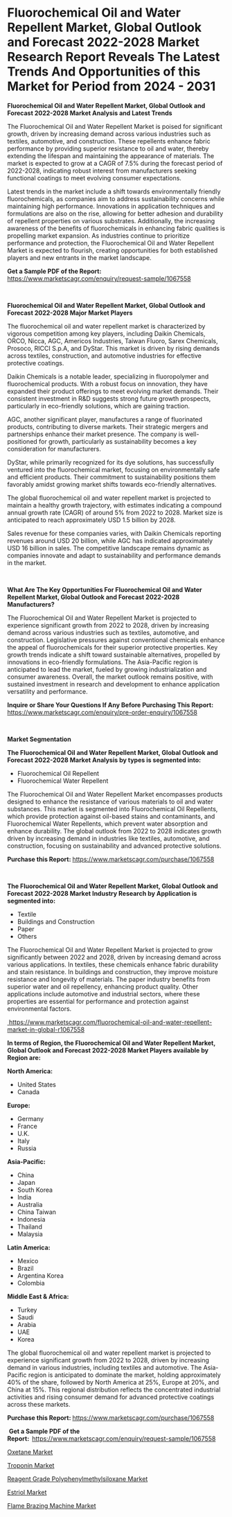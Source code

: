 <p><h1>Fluorochemical Oil and Water Repellent Market, Global Outlook and Forecast 2022-2028 Market Research Report Reveals The Latest Trends And Opportunities of this Market for Period from 2024 - 2031</h1></p><p><strong>Fluorochemical Oil and Water Repellent Market, Global Outlook and Forecast 2022-2028 Market Analysis and Latest Trends</strong></p>
<p><p>The Fluorochemical Oil and Water Repellent Market is poised for significant growth, driven by increasing demand across various industries such as textiles, automotive, and construction. These repellents enhance fabric performance by providing superior resistance to oil and water, thereby extending the lifespan and maintaining the appearance of materials. The market is expected to grow at a CAGR of 7.5% during the forecast period of 2022-2028, indicating robust interest from manufacturers seeking functional coatings to meet evolving consumer expectations.</p><p>Latest trends in the market include a shift towards environmentally friendly fluorochemicals, as companies aim to address sustainability concerns while maintaining high performance. Innovations in application techniques and formulations are also on the rise, allowing for better adhesion and durability of repellent properties on various substrates. Additionally, the increasing awareness of the benefits of fluorochemicals in enhancing fabric qualities is propelling market expansion. As industries continue to prioritize performance and protection, the Fluorochemical Oil and Water Repellent Market is expected to flourish, creating opportunities for both established players and new entrants in the market landscape.</p></p>
<p><strong>Get a Sample PDF of the Report:&nbsp;</strong> <a href="https://www.marketscagr.com/enquiry/request-sample/1067558?utm_campaign=1349&utm_medium=2&utm_source=Github&utm_content=ia&utm_term=02102024&utm_id=fluorochemical-oil-and-water-repellent-market-global-outlook-and-forecast-2022-2028">https://www.marketscagr.com/enquiry/request-sample/1067558</a></p>
<p>&nbsp;</p>
<p><strong>Fluorochemical Oil and Water Repellent Market, Global Outlook and Forecast 2022-2028 Major Market Players</strong></p>
<p><p>The fluorochemical oil and water repellent market is characterized by vigorous competition among key players, including Daikin Chemicals, ORCO, Nicca, AGC, Americos Industries, Taiwan Fluoro, Sarex Chemicals, Prosoco, RICCI S.p.A, and DyStar. This market is driven by rising demands across textiles, construction, and automotive industries for effective protective coatings.</p><p>Daikin Chemicals is a notable leader, specializing in fluoropolymer and fluorochemical products. With a robust focus on innovation, they have expanded their product offerings to meet evolving market demands. Their consistent investment in R&D suggests strong future growth prospects, particularly in eco-friendly solutions, which are gaining traction.</p><p>AGC, another significant player, manufactures a range of fluorinated products, contributing to diverse markets. Their strategic mergers and partnerships enhance their market presence. The company is well-positioned for growth, particularly as sustainability becomes a key consideration for manufacturers.</p><p>DyStar, while primarily recognized for its dye solutions, has successfully ventured into the fluorochemical market, focusing on environmentally safe and efficient products. Their commitment to sustainability positions them favorably amidst growing market shifts towards eco-friendly alternatives.</p><p>The global fluorochemical oil and water repellent market is projected to maintain a healthy growth trajectory, with estimates indicating a compound annual growth rate (CAGR) of around 5% from 2022 to 2028. Market size is anticipated to reach approximately USD 1.5 billion by 2028.</p><p>Sales revenue for these companies varies, with Daikin Chemicals reporting revenues around USD 20 billion, while AGC has indicated approximately USD 16 billion in sales. The competitive landscape remains dynamic as companies innovate and adapt to sustainability and performance demands in the market.</p></p>
<p>&nbsp;</p>
<p><strong>What Are The Key Opportunities For Fluorochemical Oil and Water Repellent Market, Global Outlook and Forecast 2022-2028 Manufacturers?</strong></p>
<p><p>The Fluorochemical Oil and Water Repellent Market is projected to experience significant growth from 2022 to 2028, driven by increasing demand across various industries such as textiles, automotive, and construction. Legislative pressures against conventional chemicals enhance the appeal of fluorochemicals for their superior protective properties. Key growth trends indicate a shift toward sustainable alternatives, propelled by innovations in eco-friendly formulations. The Asia-Pacific region is anticipated to lead the market, fueled by growing industrialization and consumer awareness. Overall, the market outlook remains positive, with sustained investment in research and development to enhance application versatility and performance.</p></p>
<p><strong>Inquire or Share Your Questions If Any Before Purchasing This Report:</strong> <a href="https://www.marketscagr.com/enquiry/pre-order-enquiry/1067558?utm_campaign=1349&utm_medium=2&utm_source=Github&utm_content=ia&utm_term=02102024&utm_id=fluorochemical-oil-and-water-repellent-market-global-outlook-and-forecast-2022-2028">https://www.marketscagr.com/enquiry/pre-order-enquiry/1067558</a></p>
<p>&nbsp;</p>
<p><strong>Market Segmentation</strong></p>
<p><strong>The Fluorochemical Oil and Water Repellent Market, Global Outlook and Forecast 2022-2028 Market Analysis by types is segmented into:</strong></p>
<p><ul><li>Fluorochemical Oil Repellent</li><li>Fluorochemical Water Repellent</li></ul></p>
<p><p>The Fluorochemical Oil and Water Repellent Market encompasses products designed to enhance the resistance of various materials to oil and water substances. This market is segmented into Fluorochemical Oil Repellents, which provide protection against oil-based stains and contaminants, and Fluorochemical Water Repellents, which prevent water absorption and enhance durability. The global outlook from 2022 to 2028 indicates growth driven by increasing demand in industries like textiles, automotive, and construction, focusing on sustainability and advanced protective solutions.</p></p>
<p><strong>Purchase this Report:&nbsp;</strong><a href="https://www.marketscagr.com/purchase/1067558?utm_campaign=1349&utm_medium=2&utm_source=Github&utm_content=ia&utm_term=02102024&utm_id=fluorochemical-oil-and-water-repellent-market-global-outlook-and-forecast-2022-2028">https://www.marketscagr.com/purchase/1067558</a></p>
<p>&nbsp;</p>
<p><strong>The Fluorochemical Oil and Water Repellent Market, Global Outlook and Forecast 2022-2028 Market Industry Research by Application is segmented into:</strong></p>
<p><ul><li>Textile</li><li>Buildings and Construction</li><li>Paper</li><li>Others</li></ul></p>
<p><p>The Fluorochemical Oil and Water Repellent Market is projected to grow significantly between 2022 and 2028, driven by increasing demand across various applications. In textiles, these chemicals enhance fabric durability and stain resistance. In buildings and construction, they improve moisture resistance and longevity of materials. The paper industry benefits from superior water and oil repellency, enhancing product quality. Other applications include automotive and industrial sectors, where these properties are essential for performance and protection against environmental factors.</p></p>
<p><a href="https://www.marketscagr.com/fluorochemical-oil-and-water-repellent-market-in-global-r1067558?utm_campaign=1349&utm_medium=2&utm_source=Github&utm_content=ia&utm_term=02102024&utm_id=fluorochemical-oil-and-water-repellent-market-global-outlook-and-forecast-2022-2028">&nbsp;https://www.marketscagr.com/fluorochemical-oil-and-water-repellent-market-in-global-r1067558</a></p>
<p><strong>In terms of Region, the Fluorochemical Oil and Water Repellent Market, Global Outlook and Forecast 2022-2028 Market Players available by Region are:</strong></p>
<p>
    <p> <strong> North America: </strong>
        <ul>
            <li>United States</li>
            <li>Canada</li>
        </ul>
        </p> 
    <p> <strong> Europe: </strong>
        <ul>
            <li>Germany</li>
            <li>France</li>
            <li>U.K.</li>
            <li>Italy</li>
            <li>Russia</li>
        </ul>
        </p> 
    <p> <strong> Asia-Pacific: </strong>
        <ul>
            <li>China</li>
            <li>Japan</li>
            <li>South Korea</li>
            <li>India</li>
            <li>Australia</li>
            <li>China Taiwan</li>
            <li>Indonesia</li>
            <li>Thailand</li>
            <li>Malaysia</li>
        </ul>
        </p> 
    <p> <strong> Latin America: </strong>
        <ul>
            <li>Mexico</li>
            <li>Brazil</li>
            <li>Argentina Korea</li>
            <li>Colombia</li>
        </ul>
        </p> 
    <p> <strong> Middle East & Africa: </strong>
        <ul>
            <li>Turkey</li>
            <li>Saudi</li>
            <li>Arabia</li>
            <li>UAE</li>
            <li>Korea</li>
        </ul>
    </p>
    </p>
<p><p>The global fluorochemical oil and water repellent market is projected to experience significant growth from 2022 to 2028, driven by increasing demand in various industries, including textiles and automotive. The Asia-Pacific region is anticipated to dominate the market, holding approximately 40% of the share, followed by North America at 25%, Europe at 20%, and China at 15%. This regional distribution reflects the concentrated industrial activities and rising consumer demand for advanced protective coatings across these markets.</p></p>
<p><strong>Purchase this Report: </strong><a href="https://www.marketscagr.com/purchase/1067558?utm_campaign=1349&utm_medium=2&utm_source=Github&utm_content=ia&utm_term=02102024&utm_id=fluorochemical-oil-and-water-repellent-market-global-outlook-and-forecast-2022-2028">https://www.marketscagr.com/purchase/1067558</a></p>
<p>&nbsp;<strong>Get a Sample PDF of the Report:&nbsp;&nbsp;</strong><a href="https://www.marketscagr.com/enquiry/request-sample/1067558?utm_campaign=1349&utm_medium=2&utm_source=Github&utm_content=ia&utm_term=02102024&utm_id=fluorochemical-oil-and-water-repellent-market-global-outlook-and-forecast-2022-2028">https://www.marketscagr.com/enquiry/request-sample/1067558</a></p>
<p><strong></strong></p>
<p><p><a href="https://www.linkedin.com/pulse/what-emerging-market-trends-oxetane-detailed-overview-applications-xxzbf?utm_campaign=1349&utm_medium=2&utm_source=Github&utm_content=ia&utm_term=02102024&utm_id=fluorochemical-oil-and-water-repellent-market-global-outlook-and-forecast-2022-2028">Oxetane Market</a></p><p><a href="https://www.linkedin.com/pulse/troponin-market-trends-insights-type-application-analysis-rrpmf?utm_campaign=1349&utm_medium=2&utm_source=Github&utm_content=ia&utm_term=02102024&utm_id=fluorochemical-oil-and-water-repellent-market-global-outlook-and-forecast-2022-2028">Troponin Market</a></p><p><a href="https://issuu.com/reportprime-2/docs/reagent-grade-polyphenylmethylsilox_457eac85c01887?utm_campaign=1349&utm_medium=2&utm_source=Github&utm_content=ia&utm_term=02102024&utm_id=fluorochemical-oil-and-water-repellent-market-global-outlook-and-forecast-2022-2028">Reagent Grade Polyphenylmethylsiloxane Market</a></p><p><a href="https://www.linkedin.com/pulse/estriol-market-overview-global-trends-future-prospects-from-ly8ff?trackingId=%2FxxOgEjsROeBmrWQy%2BjfWQ%3D%3D&utm_campaign=1349&utm_medium=2&utm_source=Github&utm_content=ia&utm_term=02102024&utm_id=fluorochemical-oil-and-water-repellent-market-global-outlook-and-forecast-2022-2028">Estriol Market</a></p><p><a href="https://issuu.com/reportprime-2/docs/flame-brazing-machine-market-size-2_b1298661267734?utm_campaign=1349&utm_medium=2&utm_source=Github&utm_content=ia&utm_term=02102024&utm_id=fluorochemical-oil-and-water-repellent-market-global-outlook-and-forecast-2022-2028">Flame Brazing Machine Market</a></p></p>